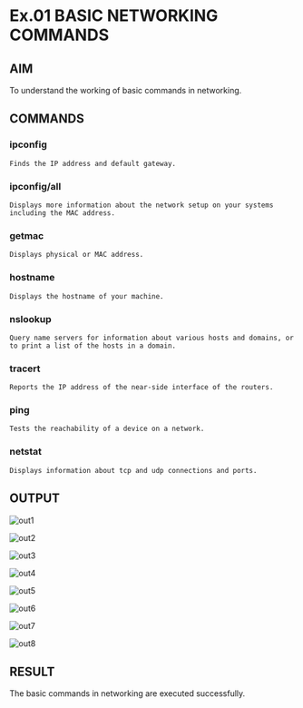 # Ex.01 BASIC NETWORKING COMMANDS
## AIM
  To understand the working of basic commands in networking.

## COMMANDS
### ipconfig
    Finds the IP address and default gateway.
    
### ipconfig/all
    Displays more information about the network setup on your systems including the MAC address.

### getmac
    Displays physical or MAC address.

### hostname
    Displays the hostname of your machine.
    
### nslookup
    Query name servers for information about various hosts and domains, or to print a list of the hosts in a domain.
    
### tracert
    Reports the IP address of the near-side interface of the routers.

### ping
    Tests the reachability of a device on a network. 

### netstat
    Displays information about tcp and udp connections and ports.

## OUTPUT

![out1](https://user-images.githubusercontent.com/127816726/226408685-7caf462f-0603-4ccc-832e-bed9bcee3b56.png)

![out2](https://user-images.githubusercontent.com/127816726/226408712-0977876e-83f4-4519-8f6a-a942e2bf6782.png)

![out3](https://user-images.githubusercontent.com/127816726/226408729-e0b59c45-335c-476e-b95c-c7ad0cbfe0bd.png)

![out4](https://user-images.githubusercontent.com/127816726/226409798-19f78c0d-f277-4d10-88a7-3a2167cf5d79.png)

![out5](https://user-images.githubusercontent.com/127816726/226409857-c62521b0-129b-4275-b8b1-0b4853c27239.png)

![out6](https://user-images.githubusercontent.com/127816726/226409891-f514aaae-8e2b-4354-a3b5-45d23dd9dfd5.png)

![out7](https://user-images.githubusercontent.com/127816726/226409944-498c0eae-797c-4aac-91e6-ff288402cae7.png)

![out8](https://user-images.githubusercontent.com/127816726/226410018-6a3f59d5-fa0c-4630-b3a1-10860493ba0c.png)

## RESULT
  The basic commands in networking are executed successfully.
